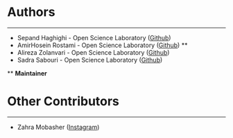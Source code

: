 # Authors #

----------
- Sepand Haghighi - Open Science Laboratory ([Github](https://github.com/sepandhaghighi))
- AmirHosein Rostami  - Open Science Laboratory ([Github](https://github.com/AHReccese)) **
- Alireza Zolanvari  - Open Science Laboratory ([Github](https://github.com/AlirezaZolanvari))
- Sadra Sabouri - Open Science Laboratory ([Github](https://github.com/sadrasabouri))


** **Maintainer**

# Other Contributors #
----------
- Zahra Mobasher ([Instagram](https://www.instagram.com/littleblackoyster/?hl=en))
